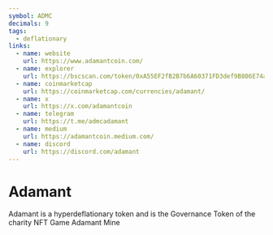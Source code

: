 ```yaml
---
symbol: ADMC
decimals: 9
tags:
  - deflationary
links:
  - name: website
    url: https://www.adamantcoin.com/
  - name: explorer
    url: https://bscscan.com/token/0xA55EF2fB2B7b6A60371FD3def9B806E74a48bE69
  - name: coinmarketcap
    url: https://coinmarketcap.com/currencies/adamant/
  - name: x
    url: https://x.com/adamantcoin
  - name: telegram
    url: https://t.me/admcadamant
  - name: medium
    url: https://adamantcoin.medium.com/
  - name: discord
    url: https://discord.com/adamant
---
```


# Adamant

Adamant is a hyperdeflationary token and is the Governance Token of the charity NFT Game Adamant Mine
